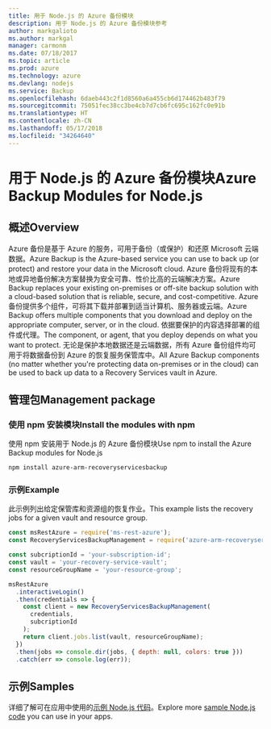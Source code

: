 ```yaml
---
title: 用于 Node.js 的 Azure 备份模块
description: 用于 Node.js 的 Azure 备份模块参考
author: markgalioto
ms.author: markgal
manager: carmonm
ms.date: 07/18/2017
ms.topic: article
ms.prod: azure
ms.technology: azure
ms.devlang: nodejs
ms.service: Backup
ms.openlocfilehash: 6daeb443c2f1d8560a6a455cb6d174462b483f79
ms.sourcegitcommit: 75051fec38cc3be4cb7d7cb6fc695c162fc0e91b
ms.translationtype: HT
ms.contentlocale: zh-CN
ms.lasthandoff: 05/17/2018
ms.locfileid: "34264640"
---
```

# <a name="azure-backup-modules-for-nodejs"></a><span data-ttu-id="a91ca-103">用于 Node.js 的 Azure 备份模块</span><span class="sxs-lookup"><span data-stu-id="a91ca-103">Azure Backup Modules for Node.js</span></span>

## <a name="overview"></a><span data-ttu-id="a91ca-104">概述</span><span class="sxs-lookup"><span data-stu-id="a91ca-104">Overview</span></span>

<span data-ttu-id="a91ca-105">Azure 备份是基于 Azure 的服务，可用于备份（或保护）和还原 Microsoft 云端数据。</span><span class="sxs-lookup"><span data-stu-id="a91ca-105">Azure Backup is the Azure-based service you can use to back up (or protect) and restore your data in the Microsoft cloud.</span></span> <span data-ttu-id="a91ca-106">Azure 备份将现有的本地或异地备份解决方案替换为安全可靠、性价比高的云端解决方案。</span><span class="sxs-lookup"><span data-stu-id="a91ca-106">Azure Backup replaces your existing on-premises or off-site backup solution with a cloud-based solution that is reliable, secure, and cost-competitive.</span></span> <span data-ttu-id="a91ca-107">Azure 备份提供多个组件，可将其下载并部署到适当计算机、服务器或云端。</span><span class="sxs-lookup"><span data-stu-id="a91ca-107">Azure Backup offers multiple components that you download and deploy on the appropriate computer, server, or in the cloud.</span></span> <span data-ttu-id="a91ca-108">依据要保护的内容选择部署的组件或代理。</span><span class="sxs-lookup"><span data-stu-id="a91ca-108">The component, or agent, that you deploy depends on what you want to protect.</span></span> <span data-ttu-id="a91ca-109">无论是保护本地数据还是云端数据，所有 Azure 备份组件均可用于将数据备份到 Azure 的恢复服务保管库中。</span><span class="sxs-lookup"><span data-stu-id="a91ca-109">All Azure Backup components (no matter whether you're protecting data on-premises or in the cloud) can be used to back up data to a Recovery Services vault in Azure.</span></span> 

## <a name="management-package"></a><span data-ttu-id="a91ca-110">管理包</span><span class="sxs-lookup"><span data-stu-id="a91ca-110">Management package</span></span>

### <a name="install-the-modules-with-npm"></a><span data-ttu-id="a91ca-111">使用 npm 安装模块</span><span class="sxs-lookup"><span data-stu-id="a91ca-111">Install the modules with npm</span></span>

<span data-ttu-id="a91ca-112">使用 npm 安装用于 Node.js 的 Azure 备份模块</span><span class="sxs-lookup"><span data-stu-id="a91ca-112">Use npm to install the Azure Backup modules for Node.js</span></span>

```bash
npm install azure-arm-recoveryservicesbackup
```

### <a name="example"></a><span data-ttu-id="a91ca-113">示例</span><span class="sxs-lookup"><span data-stu-id="a91ca-113">Example</span></span>

<span data-ttu-id="a91ca-114">此示例列出给定保管库和资源组的恢复作业。</span><span class="sxs-lookup"><span data-stu-id="a91ca-114">This example lists the recovery jobs for a given vault and resource group.</span></span>

```javascript
const msRestAzure = require('ms-rest-azure');
const RecoveryServicesBackupManagement = require('azure-arm-recoveryservicesbackup');

const subcriptionId = 'your-subscription-id';
const vault = 'your-recovery-service-vault';
const resourceGroupName = 'your-resource-group';

msRestAzure
  .interactiveLogin()
  .then(credentials => {
    const client = new RecoveryServicesBackupManagement(
      credentials,
      subcriptionId
    );
    return client.jobs.list(vault, resourceGroupName);
  })
  .then(jobs => console.dir(jobs, { depth: null, colors: true }))
  .catch(err => console.log(err));
```

## <a name="samples"></a><span data-ttu-id="a91ca-115">示例</span><span class="sxs-lookup"><span data-stu-id="a91ca-115">Samples</span></span>

<span data-ttu-id="a91ca-116">详细了解可在应用中使用的[示例 Node.js 代码](https://azure.microsoft.com/resources/samples/?platform=nodejs)。</span><span class="sxs-lookup"><span data-stu-id="a91ca-116">Explore more [sample Node.js code](https://azure.microsoft.com/resources/samples/?platform=nodejs) you can use in your apps.</span></span>
